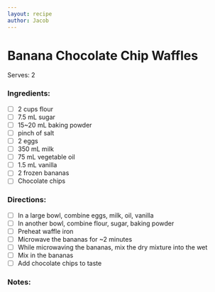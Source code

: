 ```yaml
---
layout: recipe
author: Jacob
---
```


# Banana Chocolate Chip Waffles

Serves: 2

### Ingredients:

- [ ] 2 cups flour
- [ ] 7.5 mL sugar
- [ ] 15~20 mL baking powder
- [ ] pinch of salt
- [ ] 2 eggs
- [ ] 350 mL milk
- [ ] 75 mL vegetable oil
- [ ] 1.5 mL vanilla
- [ ] 2 frozen bananas
- [ ] Chocolate chips

### Directions:

- [ ] In a large bowl, combine eggs, milk, oil, vanilla
- [ ] In another bowl, combine flour, sugar, baking powder
- [ ] Preheat waffle iron
- [ ] Microwave the bananas for ~2 minutes
- [ ] While microwaving the bananas, mix the dry mixture into the wet
- [ ] Mix in the bananas
- [ ] Add chocolate chips to taste

### Notes:

